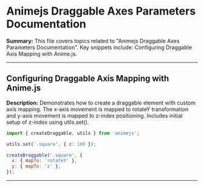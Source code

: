 # Animejs Draggable Axes Parameters Documentation

**Summary:** This file covers topics related to "Animejs Draggable Axes Parameters Documentation". Key snippets include: Configuring Draggable Axis Mapping with Anime.js.

---

## Configuring Draggable Axis Mapping with Anime.js

**Description:** Demonstrates how to create a draggable element with custom axis mapping. The x-axis movement is mapped to rotateY transformation and y-axis movement is mapped to z-index positioning. Includes initial setup of z-index using utils.set().

```javascript
import { createDraggable, utils } from 'animejs';

utils.set('.square', { z: 100 });

createDraggable('.square', {
  x: { mapTo: 'rotateY' },
  y: { mapTo: 'z' },
});
```

---